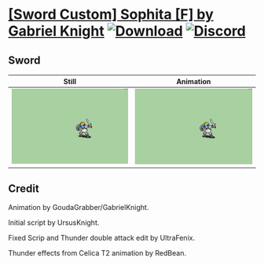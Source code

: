 # [\[Sword Custom\] Sophita \[F\] by Gabriel Knight](./) [![Download](https://img.shields.io/badge/Download--red?style=social&logo=github)](https://minhaskamal.github.io/DownGit/#/home?url=https://github.com/Klokinator/FE-Repo/tree/main/Battle%20Animations%2FInfantry%20-%20(Swd)%20Myrms%20and%20Swordmasters%2F%5BSword%20Custom%5D%20Sophita%20%5BF%5D%20by%20Gabriel%20Knight%2F1.%20Sword%20(Double%20Attack%20Crit)) [![Discord](https://img.shields.io/badge/Discord--blue?style=social&logo=discord)](https://discord.gg/C7VNGnyTPA)

## Sword

| Still | Animation |
| :---: | :-------: |
| ![Sword still](./Sword_000.png) | ![Sword](./Sword.gif) |

## Credit

Animation by GoudaGrabber/GabrielKnight.

Initial script by UrsusKnight.

Fixed Scrip and Thunder double attack edit by UltraFenix.

Thunder effects from Celica T2 animation by RedBean.
